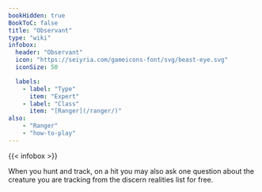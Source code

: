 ```yaml
---
bookHidden: true
BookToC: false
title: "Observant"
type: "wiki"
infobox:
  header: "Observant"
  icon: "https://seiyria.com/gameicons-font/svg/beast-eye.svg"
  iconSize: 50

  labels:
    - label: "Type"
      item: "Expert"
    - label: "Class"
      item: "[Ranger](/ranger/)"
also:
    - "Ranger"
    - "how-to-play"
---
```


{{< infobox >}}

When you hunt and track, on a hit you may also ask one question about the creature you are tracking from the discern realities list for free.